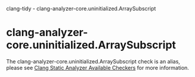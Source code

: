 clang-tidy - clang-analyzer-core.uninitialized.ArraySubscript

</div>

<div class="meta"
http-equiv=refresh="5;URL=https://clang.llvm.org/docs/analyzer/checkers.html#core-uninitialized-arraysubscript">

</div>

# clang-analyzer-core.uninitialized.ArraySubscript

The clang-analyzer-core.uninitialized.ArraySubscript check is an alias,
please see [Clang Static Analyzer Available
Checkers](https://clang.llvm.org/docs/analyzer/checkers.html#core-uninitialized-arraysubscript)
for more information.
